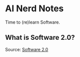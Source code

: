  # AI Nerd Notes

Time to (re)learn Software.

## What is Software 2.0?

Source: [Software 2.0](https://karpathy.medium.com/software-2-0-a64152b37c35)